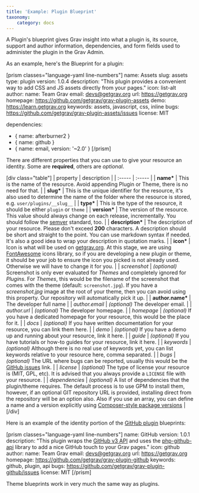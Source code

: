 ```yaml
---
title: 'Example: Plugin Blueprint'
taxonomy:
    category: docs
---
```


A Plugin's blueprint gives Grav insight into what a plugin is, its source, support and author information, dependencies, and form fields used to administer the plugin in the Grav Admin.

As an example, here's the Blueprint for a plugin:

[prism classes="language-yaml line-numbers"]
name: Assets
slug: assets
type: plugin
version: 1.0.4
description: "This plugin provides a convenient way to add CSS and JS assets directly from your pages."
icon: list-alt
author:
  name: Team Grav
  email: devs@getgrav.org
  url: https://getgrav.org
homepage: https://github.com/getgrav/grav-plugin-assets
demo: https://learn.getgrav.org
keywords: assets, javascript, css, inline
bugs: https://github.com/getgrav/grav-plugin-assets/issues
license: MIT

dependencies:
  - { name: afterburner2 }
  - { name: github }
  - { name: email, version: '~2.0' }
[/prism]

There are different properties that you can use to give your resource an identity. Some are **required**, others are _optional_.

[div class="table"]
| property         | description                                                                                                                                                                                                                                                                                                                                                                                                      |
| :-----           | :-----                                                                                                                                                                                                                                                                                                                                                                                                           |
| __name*__        | This is the name of the resource. Avoid appending Plugin or Theme, there is no need for that.                                                                                                                                                                                                                                                                                                                    |
| __slug*__        | This is the unique identifier for the resource, it's also used to determine the name of the folder where the resource is stored, e.g. `user/plugins/__slug__` |
| __type*__        | This is the type of the resource, it should be either `plugin` or `theme` |
| __version*__     | The version of the resource. This value should always change on each release, incrementally. You should follow the [semver](http://semver.org/) standard, too.                                                                                                                                                                                                                                                   |
| __description*__ | The description of your resource. Please don't exceed **200** characters. A description should be short and straight to the point. You can use markdown syntax if needed. It's also a good idea to wrap your description in quotation marks.                                                                                                                                                                     |
| __icon*__        | Icon is what will be used on [getgrav.org](https://getgrav.org). At this stage, we are using [FontAwesome](http://fortawesome.github.io/Font-Awesome/icons/) icons library, so if you are developing a new plugin or theme, it should be your job to ensure the icon you picked is not already used. Otherwise we will have to change it for you.                                                                |
| _screenshot_     | _(optional)_ Screenshot is only ever evaluated for _Themes_ and completely ignored for _Plugins_. For _Themes_, this would be the filename of the screenshot that comes with the theme (default: `screenshot.jpg`). If you have a _screenshot.jpg_ image at the root of your theme, then you can avoid using this property. Our repository will automatically pick it up.                                        |
| __author.name*__ | The developer full name                                                                                                                                                                                                                                                                                                                                                                                          |
| _author.email_   | _(optional)_ The developer email.                                                                                                                                                                                                                                                                                                                                                                                |
| _author.url_     | _(optional)_ The developer homepage.                                                                                                                                                                                                                                                                                                                                                                             |
| _homepage_       | _(optional)_ If you have a dedicated homepage for your resource, this would be the place for it.                                                                                                                                                                                                                                                                                                                 |
| _docs_           | _(optional)_ If you have written documentation for your resource, you can link them here.                                                                                                                                                                                                                                                                                                                        |
| _demo_           | _(optional)_ If you have a demo up and running about your resource, link it here.                                                                                                                                                                                                                                                                                                                                |
| _guide_          | _(optional)_ If you have tutorials or how-to guides for your resource, link it here.                                                                                                                                                                                                                                                                                                                             |
| _keywords_       | _(optional)_ Although there is no real use of keywords yet, you can list keywords relative to your resource here, comma separated.                                                                                                                                                                                                                                                                               |
| _bugs_           | _(optional)_ The URL where bugs can be reported, usually this would be the [GitHub issues](https://guides.github.com/features/issues/) link.                                                                                                                                                                                                                                                                     |
| _license_        | _(optional)_ The type of license your resource is (MIT, GPL, etc). It is advised that you always provide a `LICENSE` file with your resource.                                                                                                                                                                                                                                                                    |
| _dependencies_   | _(optional)_ A list of dependencies that the plugin/theme requires.  The default process is to use GPM to install them, however, if an optional GIT repository URL is provided, installing direct from the repository will be an option also. Also if you use an array, you can define a name and a version explicitly using [Composer-style package versions](https://getcomposer.org/doc/articles/versions.md) |
[/div]

Here is an example of the identity portion of the [GitHub plugin](https://github.com/getgrav/grav-plugin-github) blueprints:

[prism classes="language-yaml line-numbers"]
name: GitHub
version: 1.0.1
description: "This plugin wraps the [GitHub v3 API](https://developer.github.com/v3/) and uses the [php-github-api](https://github.com/KnpLabs/php-github-api/) library to add a nice GitHub touch to your Grav pages."
icon: github
author:
  name: Team Grav
  email: devs@getgrav.org
  url: https://getgrav.org
homepage: https://github.com/getgrav/grav-plugin-github
keywords: github, plugin, api
bugs: https://github.com/getgrav/grav-plugin-github/issues
license: MIT
[/prism]

Theme blueprints work in very much the same way as plugins.
